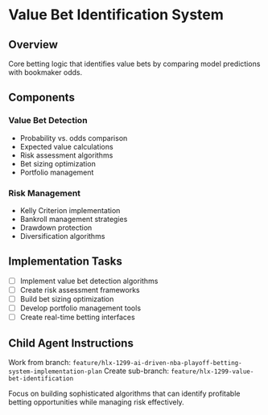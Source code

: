 # Value Bet Identification System

## Overview
Core betting logic that identifies value bets by comparing model predictions with bookmaker odds.

## Components

### Value Bet Detection
- Probability vs. odds comparison
- Expected value calculations
- Risk assessment algorithms
- Bet sizing optimization
- Portfolio management

### Risk Management
- Kelly Criterion implementation
- Bankroll management strategies
- Drawdown protection
- Diversification algorithms

## Implementation Tasks
- [ ] Implement value bet detection algorithms
- [ ] Create risk assessment frameworks
- [ ] Build bet sizing optimization
- [ ] Develop portfolio management tools
- [ ] Create real-time betting interfaces

## Child Agent Instructions
Work from branch: `feature/hlx-1299-ai-driven-nba-playoff-betting-system-implementation-plan`
Create sub-branch: `feature/hlx-1299-value-bet-identification`

Focus on building sophisticated algorithms that can identify profitable betting opportunities while managing risk effectively.

